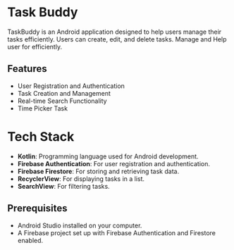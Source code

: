 
# Task Buddy

TaskBuddy is an Android application designed to help users manage their tasks efficiently. Users can create, edit, and delete tasks.
Manage and Help user for efficiently.






## Features

- User Registration and Authentication
- Task Creation and Management
- Real-time Search Functionality
- Time Picker Task
# Tech Stack

- **Kotlin**: Programming language used for Android development.
- **Firebase Authentication**: For user registration and authentication.
- **Firebase Firestore**: For storing and retrieving task data.
- **RecyclerView**: For displaying tasks in a list.
- **SearchView**: For filtering tasks.

## Prerequisites

- Android Studio installed on your computer.
- A Firebase project set up with Firebase Authentication and Firestore enabled.
